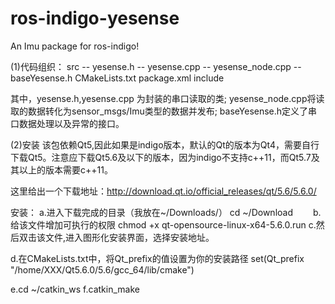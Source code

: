 # ros-indigo-yesense
An Imu package for ros-indigo!

(1)代码组织：
src
  -- yesense.h
  -- yesense.cpp
  -- yesense_node.cpp
  -- baseYesense.h
CMakeLists.txt
package.xml
include

 
其中，yesense.h,yesense.cpp 为封装的串口读取的类;
yesense_node.cpp将读取的数据转化为sensor_msgs/Imu类型的数据并发布;
baseYesense.h定义了串口数据处理以及异常的接口。



(2)安装
该包依赖Qt5,因此如果是indigo版本，默认的Qt的版本为Qt4，需要自行下载Qt5。注意应下载Qt5.6及以下的版本，因为indigo不支持c++11，而Qt5.7及其以上的版本需要c++11。


这里给出一个下载地址：http://download.qt.io/official_releases/qt/5.6/5.6.0/

安装：
a.进入下载完成的目录（我放在~/Downloads/）
cd ~/Download　　
b.给该文件增加可执行的权限
chmod +x qt-opensource-linux-x64-5.6.0.run
c.然后双击该文件,进入图形化安装界面，选择安装地址。

d.在CMakeLists.txt中，将Qt_prefix的值设置为你的安装路径
set(Qt_prefix "/home/XXX/Qt5.6.0/5.6/gcc_64/lib/cmake")


e.cd ~/catkin_ws
f.catkin_make

